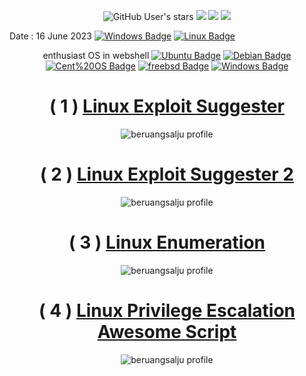<p align="center">
<img alt="GitHub User's stars" src="https://img.shields.io/github/stars/beruangsalju/scanner-privilege?color=black&style=flat">
<img src="https://img.shields.io/github/forks/beruangsalju/scanner-privilege?color=black&style=flat">
<img src="https://img.shields.io/badge/creator%20-omest-black?style=flat">
<img src="https://api.visitorbadge.io/api/visitors?path=https://github.com/beruangsalju/scanner-privilege&style=flat&countColor=%black"> <br>
 
Date : 16 June 2023 [![Windows Badge](https://img.shields.io/badge/Windows-black?style=flat&logo=windows&link=https://www.microsoft.com)](https://www.microsoft.com)
[![Linux Badge](https://img.shields.io/badge/Linux-black?style=flat&logo=linux&link=https://www.linux.org)](https://www.linux.org)
<div align="center">

enthusiast OS in webshell
[![Ubuntu Badge](https://img.shields.io/badge/Ubuntu-black?style=flat&logo=ubuntu&link=https://ubuntu.com)](https://ubuntu.com) [![Debian Badge](https://img.shields.io/badge/Debian-black?style=flat&logo=debian&link=https://www.debian.org)](https://www.debian.org) [![Cent%20OS Badge](https://img.shields.io/badge/CentOS-black?style=flat&logo=CentOS&link=https://www.centos.org)](https://www.centos.org) [![freebsd Badge](https://img.shields.io/badge/FreeBSD-black?style=flat&logo=FreeBSD&link=https://www.freebsd.org)](https://www.freebsd.org) [![Windows Badge](https://img.shields.io/badge/Windows-black?style=flat&logo=windows&link=https://www.microsoft.com)](https://www.microsoft.com)

 # ( 1 ) <a href="https://www.mediafire.com/file/u7dafo2ordfduxb/les.sh/file">Linux Exploit Suggester</a>
<img src="https://i.imgur.com/ZfdhTzS.png" alt="beruangsalju profile">

# ( 2 ) <a href="https://www.mediafire.com/file/malu15x4xhaioh4/les2.pl/file">Linux Exploit Suggester 2</a>
<img src="https://i.imgur.com/KheMTTR.png" alt="beruangsalju profile">

 # ( 3 ) <a href="https://www.mediafire.com/file/70nqxcesg069ocm/linenum.sh/file">Linux Enumeration</a>
<img src="https://i.imgur.com/WTyLv2q.png" alt="beruangsalju profile">

  # ( 4 ) <a href="https://www.mediafire.com/file/a5oiqos336ad825/linpeas.sh/file">Linux Privilege Escalation Awesome Script</a>
<img src="https://i.imgur.com/edPhQrH.png" alt="beruangsalju profile">

